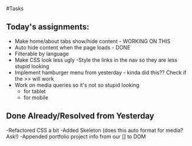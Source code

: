 #Tasks
## Today's assignments:
- Make home/about tabs show/hide content - WORKING ON THIS
- Auto hide content when the page loads - DONE
- Filterable by language
- Make CSS look less ugly
  -Style the links in the nav so they are less stupid looking
- Implement hamburger menu from yesterday - kinda did this?? Check if the >> will work
- Work on media queries so it's not so stupid looking
  - for tablet
  - for mobile


## Done Already/Resolved from Yesterday
-Refactored CSS a bit
-Added Skeleton (does this auto format for media? Ask!)
-Appended portfolio project info from our [] to DOM

